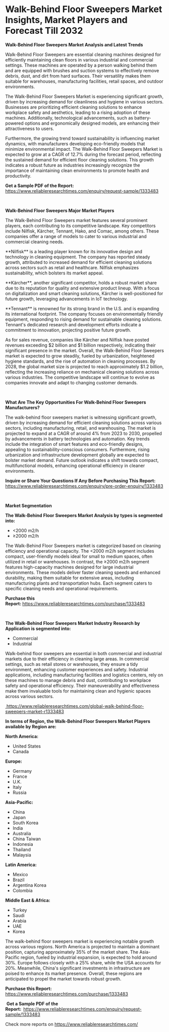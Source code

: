 <p><h1>Walk-Behind Floor Sweepers Market Insights, Market Players and Forecast Till 2032</h1></p><p><strong>Walk-Behind Floor Sweepers Market Analysis and Latest Trends</strong></p>
<p><p>Walk-Behind Floor Sweepers are essential cleaning machines designed for efficiently maintaining clean floors in various industrial and commercial settings. These machines are operated by a person walking behind them and are equipped with brushes and suction systems to effectively remove debris, dust, and dirt from hard surfaces. Their versatility makes them suitable for warehouses, manufacturing facilities, retail spaces, and outdoor environments.</p><p>The Walk-Behind Floor Sweepers Market is experiencing significant growth, driven by increasing demand for cleanliness and hygiene in various sectors. Businesses are prioritizing efficient cleaning solutions to enhance workplace safety and aesthetics, leading to a rising adoption of these machines. Additionally, technological advancements, such as battery-powered options and ergonomically designed models, are enhancing their attractiveness to users.</p><p>Furthermore, the growing trend toward sustainability is influencing market dynamics, with manufacturers developing eco-friendly models that minimize environmental impact. The Walk-Behind Floor Sweepers Market is expected to grow at a CAGR of 12.7% during the forecast period, reflecting the sustained demand for efficient floor cleaning solutions. This growth indicates a robust future as industries increasingly recognize the importance of maintaining clean environments to promote health and productivity.</p></p>
<p><strong>Get a Sample PDF of the Report:&nbsp;</strong> <a href="https://www.reliableresearchtimes.com/enquiry/request-sample/1333483?utm_campaign=3209&utm_medium=2&utm_source=Github&utm_content=ia&utm_term=24032025&utm_id=walk-behind-floor-sweepers">https://www.reliableresearchtimes.com/enquiry/request-sample/1333483</a></p>
<p>&nbsp;</p>
<p><strong>Walk-Behind Floor Sweepers Major Market Players</strong></p>
<p><p>The Walk-Behind Floor Sweepers market features several prominent players, each contributing to its competitive landscape. Key competitors include Nilfisk, Kärcher, Tennant, Hako, and Comac, among others. These companies offer a range of models to cater to various industrial and commercial cleaning needs.</p><p>**Nilfisk** is a leading player known for its innovative design and technology in cleaning equipment. The company has reported steady growth, attributed to increased demand for efficient cleaning solutions across sectors such as retail and healthcare. Nilfisk emphasizes sustainability, which bolsters its market appeal.</p><p>**Kärcher**, another significant competitor, holds a robust market share due to its reputation for quality and extensive product lineup. With a focus on digitalization and smart cleaning solutions, Kärcher is well-positioned for future growth, leveraging advancements in IoT technology.</p><p>**Tennant** is renowned for its strong brand in the U.S. and is expanding its international footprint. The company focuses on environmentally friendly equipment, responding to rising demand for sustainable cleaning solutions. Tennant's dedicated research and development efforts indicate a commitment to innovation, projecting positive future growth.</p><p>As for sales revenue, companies like Kärcher and Nilfisk have posted revenues exceeding $2 billion and $1 billion respectively, indicating their significant presence in the market. Overall, the Walk-Behind Floor Sweepers market is expected to grow steadily, fueled by urbanization, heightened hygiene standards, and the rise of automation in cleaning processes. By 2028, the global market size is projected to reach approximately $1.2 billion, reflecting the increasing reliance on mechanical cleaning solutions across various industries. The competitive landscape will continue to evolve as companies innovate and adapt to changing customer demands.</p></p>
<p>&nbsp;</p>
<p><strong>What Are The Key Opportunities For Walk-Behind Floor Sweepers Manufacturers?</strong></p>
<p><p>The walk-behind floor sweepers market is witnessing significant growth, driven by increasing demand for efficient cleaning solutions across various sectors, including manufacturing, retail, and warehousing. The market is projected to expand at a CAGR of around 4% from 2023 to 2030, propelled by advancements in battery technologies and automation. Key trends include the integration of smart features and eco-friendly designs, appealing to sustainability-conscious consumers. Furthermore, rising urbanization and infrastructure development globally are expected to bolster market demand. Future outlook indicates a shift towards compact, multifunctional models, enhancing operational efficiency in cleaner environments.</p></p>
<p><strong>Inquire or Share Your Questions If Any Before Purchasing This Report:</strong> <a href="https://www.reliableresearchtimes.com/enquiry/pre-order-enquiry/1333483?utm_campaign=3209&utm_medium=2&utm_source=Github&utm_content=ia&utm_term=24032025&utm_id=walk-behind-floor-sweepers">https://www.reliableresearchtimes.com/enquiry/pre-order-enquiry/1333483</a></p>
<p>&nbsp;</p>
<p><strong>Market Segmentation</strong></p>
<p><strong>The Walk-Behind Floor Sweepers Market Analysis by types is segmented into:</strong></p>
<p><ul><li><2000 m2/h</li><li>≥2000 m2/h</li></ul></p>
<p><p>The Walk-Behind Floor Sweepers market is categorized based on cleaning efficiency and operational capacity. The <2000 m2/h segment includes compact, user-friendly models ideal for small to medium spaces, often utilized in retail or warehouses. In contrast, the ≥2000 m2/h segment features high-capacity machines designed for large industrial environments. These models deliver faster cleaning speeds and enhanced durability, making them suitable for extensive areas, including manufacturing plants and transportation hubs. Each segment caters to specific cleaning needs and operational requirements.</p></p>
<p><strong>Purchase this Report:&nbsp;</strong><a href="https://www.reliableresearchtimes.com/purchase/1333483?utm_campaign=3209&utm_medium=2&utm_source=Github&utm_content=ia&utm_term=24032025&utm_id=walk-behind-floor-sweepers">https://www.reliableresearchtimes.com/purchase/1333483</a></p>
<p>&nbsp;</p>
<p><strong>The Walk-Behind Floor Sweepers Market Industry Research by Application is segmented into:</strong></p>
<p><ul><li>Commercial</li><li>Industrial</li></ul></p>
<p><p>Walk-behind floor sweepers are essential in both commercial and industrial markets due to their efficiency in cleaning large areas. In commercial settings, such as retail stores or warehouses, they ensure a tidy environment, enhancing customer experiences and safety. Industrial applications, including manufacturing facilities and logistics centers, rely on these machines to manage debris and dust, contributing to workplace safety and operational efficiency. Their maneuverability and effectiveness make them invaluable tools for maintaining clean and hygienic spaces across various sectors.</p></p>
<p><a href="https://www.reliableresearchtimes.com/global-walk-behind-floor-sweepers-market-r1333483?utm_campaign=3209&utm_medium=2&utm_source=Github&utm_content=ia&utm_term=24032025&utm_id=walk-behind-floor-sweepers">&nbsp;https://www.reliableresearchtimes.com/global-walk-behind-floor-sweepers-market-r1333483</a></p>
<p><strong>In terms of Region, the Walk-Behind Floor Sweepers Market Players available by Region are:</strong></p>
<p>
    <p> <strong> North America: </strong>
        <ul>
            <li>United States</li>
            <li>Canada</li>
        </ul>
        </p> 
    <p> <strong> Europe: </strong>
        <ul>
            <li>Germany</li>
            <li>France</li>
            <li>U.K.</li>
            <li>Italy</li>
            <li>Russia</li>
        </ul>
        </p> 
    <p> <strong> Asia-Pacific: </strong>
        <ul>
            <li>China</li>
            <li>Japan</li>
            <li>South Korea</li>
            <li>India</li>
            <li>Australia</li>
            <li>China Taiwan</li>
            <li>Indonesia</li>
            <li>Thailand</li>
            <li>Malaysia</li>
        </ul>
        </p> 
    <p> <strong> Latin America: </strong>
        <ul>
            <li>Mexico</li>
            <li>Brazil</li>
            <li>Argentina Korea</li>
            <li>Colombia</li>
        </ul>
        </p> 
    <p> <strong> Middle East & Africa: </strong>
        <ul>
            <li>Turkey</li>
            <li>Saudi</li>
            <li>Arabia</li>
            <li>UAE</li>
            <li>Korea</li>
        </ul>
    </p>
    </p>
<p><p>The walk-behind floor sweepers market is experiencing notable growth across various regions. North America is projected to maintain a dominant position, capturing approximately 35% of the market share. The Asia-Pacific region, fueled by industrial expansion, is expected to hold around 30%. Europe follows closely with a 25% share, while the USA accounts for 20%. Meanwhile, China's significant investments in infrastructure are poised to enhance its market presence. Overall, these regions are anticipated to propel the market towards robust growth.</p></p>
<p><strong>Purchase this Report: </strong><a href="https://www.reliableresearchtimes.com/purchase/1333483?utm_campaign=3209&utm_medium=2&utm_source=Github&utm_content=ia&utm_term=24032025&utm_id=walk-behind-floor-sweepers">https://www.reliableresearchtimes.com/purchase/1333483</a></p>
<p>&nbsp;<strong>Get a Sample PDF of the Report:&nbsp;&nbsp;</strong><a href="https://www.reliableresearchtimes.com/enquiry/request-sample/1333483?utm_campaign=3209&utm_medium=2&utm_source=Github&utm_content=ia&utm_term=24032025&utm_id=walk-behind-floor-sweepers">https://www.reliableresearchtimes.com/enquiry/request-sample/1333483</a></p>
<p><strong></strong></p>
<p>Check more reports on <a href="https://www.reliableresearchtimes.com/?utm_campaign=3209&utm_medium=2&utm_source=Github&utm_content=ia&utm_term=24032025&utm_id=walk-behind-floor-sweepers">https://www.reliableresearchtimes.com/</a></p>